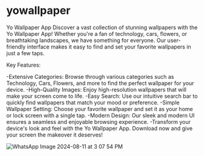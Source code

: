 # yowallpaper
Yo Wallpaper App
Discover a vast collection of stunning wallpapers with the Yo Wallpaper App! Whether you're a fan of technology, cars, flowers, or breathtaking landscapes, we have something for everyone. Our user-friendly interface makes it easy to find and set your favorite wallpapers in just a few taps.

Key Features:

-Extensive Categories: Browse through various categories such as Technology, Cars, Flowers, and more to find the perfect wallpaper for your device.
-High-Quality Images: Enjoy high-resolution wallpapers that will make your screen come to life.
-Easy Search: Use our intuitive search bar to quickly find wallpapers that match your mood or preference.
-Simple Wallpaper Setting: Choose your favorite wallpaper and set it as your home or lock screen with a single tap.
-Modern Design: Our sleek and modern UI ensures a seamless and enjoyable browsing experience.
-Transform your device's look and feel with the Yo Wallpaper App. Download now and give your screen the makeover it deserves!

![WhatsApp Image 2024-08-11 at 3 07 54 PM](https://github.com/user-attachments/assets/fc9ee16e-5c04-47fb-abcf-a15a1f400873)
